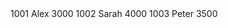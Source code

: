 <?xml version="1.0" encoding="utf-8"?>
<employees>
    <employee>
        <empno>1001</empno>
        <empname>Alex</empname>
        <salary>3000</salary>
    </employee>
    <employee>
        <empno>1002</empno>
        <empname>Sarah</empname>
        <salary>4000</salary>
    </employee>
    <employee>
        <empno>1003</empno>
        <empname>Peter</empname>
        <salary>3500</salary>
    </employee>
</employees>